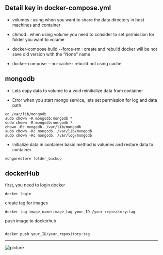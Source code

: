 ## Detail key in docker-compose.yml 
* volumes : using when you want to share the data directory in host machines and container 

* chmod : when using volume you need to consider to set permission for folder you want to volume
* docker-compose build --force-rm : create and rebuild docker will be not save old version with the "None" name
* docker-compose --no-cache : rebuild not using cache

## mongodb
* Lets copy data to volume to a void reinitialize data from container

* Error when you start mongo service, lets set permission for log and data path 

```
cd /var/lib/mongodb
sudo chown -R mongodb:mongodb *
sudo chown -R mongodb:mongodb *
chown -Rc mongodb. /var/lib/mongodb
sudo chown -Rc mongodb. /var/lib/mongodb
sudo chown -Rc mongodb. /var/log/mongodb
```
* Initialize data in container 
basic method is volumes and restore data to container 

```
mongorestore folder_backup 
```
## dockerHub
first, you need to login docker
```
docker login 
```
create tag for images
```
docker tag image_name:image_tag your_ID /your-repository:tag
```
push image to dockerhub
```

docker push your_ID/your_repository:tag
```

****





![picture](/home/dsoft/Music/me/util_facelog/facelog_v2/1_02NqqST-JKZCDAPg9mOBiQ.png)